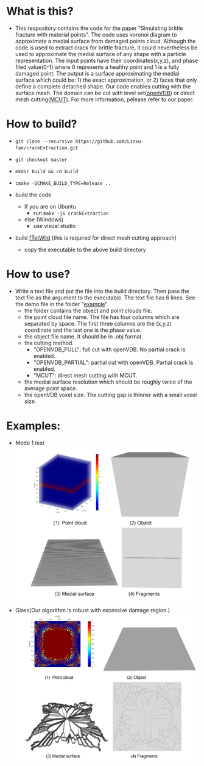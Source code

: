 
# What is this?

* This respository contains the code for the paper "Simulating brittle fracture with material points". The code uses voronoi diagram to approximate a medial surface from damaged points cloud. Although the code is used to extract crack for brittle fracture, it could nevertheless be used to approximate the medial surface of any shape with a particle representation. The input points have their coordinates(x,y,z), and phase filed value(0-1) where 0 represents a healthy point and 1 is a fully damaged point. The output is a surface approximating the medial surface which could be: 1) the exact approximation, or 2) faces that only define a complete detached shape. Our code enables cutting with the surface mesh. The domain can be cut with level set([openVDB](https://github.com/AcademySoftwareFoundation/openvdb.git)) or direct mesh cutting([MCUT](https://github.com/cutdigital/mcut.git)). For more information, pelease refer to our paper.

# How to build?

* `git clone --recursive https://github.com/Linxu-Fan/crackExtraction.git`
* `git checkout master`
* `mkdir build && cd build`
* `cmake -DCMAKE_BUILD_TYPE=Release ..`
* build the code
    - If you are on Ubuntu 
        * run `make -j6 crackExtraction` 
    - else (Windows)
        * use visual studio

* build [fTetWild](https://github.com/wildmeshing/fTetWild.git) (this is required for direct mesh cutting approach)
    - copy the executable to the above build directory

# How to use?
* Write a text file and put the file into the build directory. Then pass the text file as the argument to the executable. The text file has 6 lines. See the demo file in the folder "[example](./example/glass/input.txt)".
    - the folder contains the object and point clouds file.
    - the point cloud file name. The file has four columns which are separated by space. The first three columns are the (x,y,z) coordinate and the last one is the phase value.
    - the object file name. It should be in .obj format.
    - the cutting method.
        * "OPENVDB_FULL": full cut with openVDB. No partial crack is enabled.
        * "OPENVDB_PARTIAL": partial cut with openVDB. Partial crack is enabled.
        * "MCUT": direct mesh cutting with MCUT.        
    - the medial surface resolution which should be roughly twice of the average point space.
    - the openVDB voxel size. The cutting gap is thinner with a small voxel size.

# Examples: 

* Mode 1 test 
![](./example/mode1/mode1.png)

* Glass(Our algorithm is robust with excessive damage region.)
![](./example/glass/glass.png)


